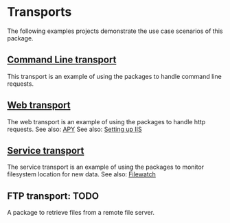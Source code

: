 # Transports

The following examples projects demonstrate the use case scenarios of this package.

## [Command Line transport](../../../tree/main/transport/cl "Command Line transport")
This transport is an example of using the packages to handle command line requests.

## [Web transport](../../../tree/main/transport/web "web transport")
The web transport is an example of using the packages to handle http requests.
See also: [APY](../../../tree/main/docs/apy.md" "Python API")
See also: [Setting up IIS](../../../tree/main/docs/iis.md" "Setting up IIS")

## [Service transport](../../../tree/main/transport/service "service transport")
The service transport is an example of using the packages to monitor filesystem location for new data.
See also: [Filewatch](../../../tree/main/docs/cl.md" "Python API")

## FTP transport: TODO
A package to retrieve files from a remote file server.